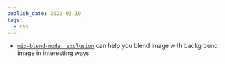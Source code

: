 ```yaml
---
publish_date: 2022-03-19
tags:
  - css
---
```

-  [`mix-blend-mode: exclusion`](https://css-tricks.com/almanac/properties/m/mix-blend-mode/) can help you blend image with background image in interesting ways
